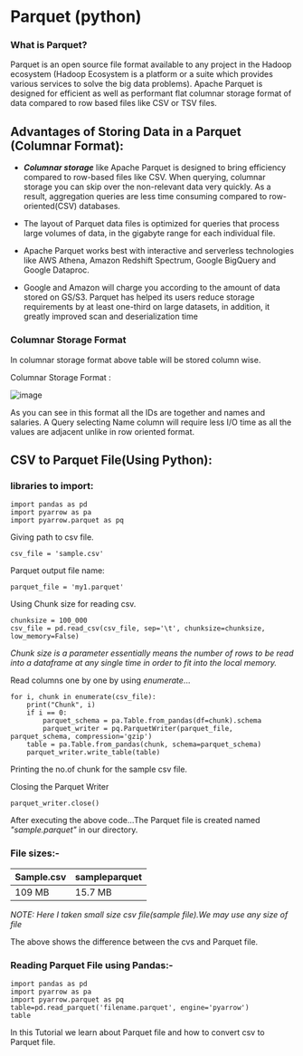 # Parquet (python)



### What is Parquet?

Parquet is an open source file format available to any project in the Hadoop ecosystem (Hadoop Ecosystem is a platform or a suite which provides various services to solve the big data problems).
Apache Parquet is designed for efficient as well as performant flat columnar storage format of data compared to row based files like CSV or TSV files.


## Advantages of Storing Data in a Parquet (Columnar Format):

* ***Columnar storage*** like Apache Parquet is designed to bring efficiency compared to row-based files like CSV.
When querying, columnar storage you can skip over the non-relevant data very quickly.
As a result, aggregation queries are less time consuming compared to row-oriented(CSV) databases.

* The layout of Parquet data files is optimized for queries that process large volumes of data, in the gigabyte range for each individual file.
* Apache Parquet works best with interactive and serverless technologies like AWS Athena, Amazon Redshift Spectrum, Google BigQuery and Google Dataproc.
* Google and Amazon will charge you according to the amount of data stored on GS/S3. Parquet has helped its users reduce storage requirements by at least one-third on large datasets, in addition, it greatly improved scan and deserialization time

### Columnar Storage Format
In columnar storage format above table will be stored column wise.

Columnar Storage Format :


![image](https://user-images.githubusercontent.com/75352450/130431311-a79f1d52-1463-4556-9415-a76bf9b910a5.png)



As you can see in this format all the IDs are together and  names and salaries. A Query selecting Name column will require less I/O time as all the values are adjacent unlike in row oriented format.

## CSV to Parquet File(Using Python):

### libraries to import:
```
import pandas as pd
import pyarrow as pa
import pyarrow.parquet as pq
```
Giving path to csv file.
```
csv_file = 'sample.csv'
```
Parquet output file name:
```
parquet_file = 'my1.parquet'
```
Using Chunk size for reading csv.
```
chunksize = 100_000
csv_file = pd.read_csv(csv_file, sep='\t', chunksize=chunksize, low_memory=False)
```
_Chunk size is a  parameter essentially means the number of rows to be read into a dataframe at any single time in order to fit into the local memory._

Read columns one by one by using _enumerate_...
```
for i, chunk in enumerate(csv_file):
    print("Chunk", i)
    if i == 0: 
        parquet_schema = pa.Table.from_pandas(df=chunk).schema
        parquet_writer = pq.ParquetWriter(parquet_file, parquet_schema, compression='gzip')
    table = pa.Table.from_pandas(chunk, schema=parquet_schema)
    parquet_writer.write_table(table)
```
Printing the no.of chunk for the sample csv file.

Closing the Parquet Writer
```
parquet_writer.close()
```

After executing the above code...The Parquet file is created named _"sample.parquet"_ in our directory.

### File sizes:-
| Sample.csv  | sampleparquet |
| ------------- | ------------- |
| 109 MB | 15.7 MB  |

_NOTE: Here I taken small size csv file(sample file).We may use any size of file_

The above shows the difference between the cvs and Parquet file.

### Reading Parquet File using Pandas:-
```
import pandas as pd
import pyarrow as pa
import pyarrow.parquet as pq
table=pd.read_parquet('filename.parquet', engine='pyarrow')
table
```


In this Tutorial we learn about Parquet file and how to convert csv to Parquet file.




